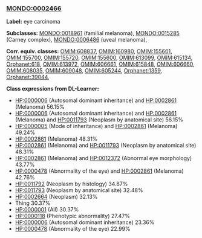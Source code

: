 
### [MONDO:0002466](http://purl.obolibrary.org/obo/MONDO_0002466)
**Label:** eye carcinoma

**Subclasses:** [MONDO:0018961](http://purl.obolibrary.org/obo/MONDO_0018961) (familial melanoma), [MONDO:0015285](http://purl.obolibrary.org/obo/MONDO_0015285) (Carney complex), [MONDO:0006486](http://purl.obolibrary.org/obo/MONDO_0006486) (uveal melanoma), 

**Corr. equiv. classes:** [OMIM:608837](http://purl.obolibrary.org/obo/OMIM_608837), [OMIM:160980](http://purl.obolibrary.org/obo/OMIM_160980), [OMIM:155601](http://purl.obolibrary.org/obo/OMIM_155601), [OMIM:155700](http://purl.obolibrary.org/obo/OMIM_155700), [OMIM:155720](http://purl.obolibrary.org/obo/OMIM_155720), [OMIM:155600](http://purl.obolibrary.org/obo/OMIM_155600), [OMIM:613099](http://purl.obolibrary.org/obo/OMIM_613099), [OMIM:615134](http://purl.obolibrary.org/obo/OMIM_615134), [Orphanet:618](http://www.orpha.net/ORDO/Orphanet_618), [OMIM:613972](http://purl.obolibrary.org/obo/OMIM_613972), [OMIM:606661](http://purl.obolibrary.org/obo/OMIM_606661), [OMIM:615848](http://purl.obolibrary.org/obo/OMIM_615848), [OMIM:606660](http://purl.obolibrary.org/obo/OMIM_606660), [OMIM:608035](http://purl.obolibrary.org/obo/OMIM_608035), [OMIM:609048](http://purl.obolibrary.org/obo/OMIM_609048), [OMIM:605244](http://purl.obolibrary.org/obo/OMIM_605244), [Orphanet:1359](http://www.orpha.net/ORDO/Orphanet_1359), [Orphanet:39044](http://www.orpha.net/ORDO/Orphanet_39044), 

**Class expressions from DL-Learner:**

- [HP:0000006](http://purl.obolibrary.org/obo/HP_0000006) (Autosomal dominant inheritance) and [HP:0002861](http://purl.obolibrary.org/obo/HP_0002861) (Melanoma) 56.15%
- [HP:0000006](http://purl.obolibrary.org/obo/HP_0000006) (Autosomal dominant inheritance) and [HP:0002861](http://purl.obolibrary.org/obo/HP_0002861) (Melanoma) and [HP:0011793](http://purl.obolibrary.org/obo/HP_0011793) (Neoplasm by anatomical site) 56.15%
- [HP:0000005](http://purl.obolibrary.org/obo/HP_0000005) (Mode of inheritance) and [HP:0002861](http://purl.obolibrary.org/obo/HP_0002861) (Melanoma) 49.24%
- [HP:0002861](http://purl.obolibrary.org/obo/HP_0002861) (Melanoma) 48.31%
- [HP:0002861](http://purl.obolibrary.org/obo/HP_0002861) (Melanoma) and [HP:0011793](http://purl.obolibrary.org/obo/HP_0011793) (Neoplasm by anatomical site) 48.31%
- [HP:0002861](http://purl.obolibrary.org/obo/HP_0002861) (Melanoma) and [HP:0012372](http://purl.obolibrary.org/obo/HP_0012372) (Abnormal eye morphology) 43.77%
- [HP:0000478](http://purl.obolibrary.org/obo/HP_0000478) (Abnormality of the eye) and [HP:0002861](http://purl.obolibrary.org/obo/HP_0002861) (Melanoma) 42.76%
- [HP:0011792](http://purl.obolibrary.org/obo/HP_0011792) (Neoplasm by histology) 34.87%
- [HP:0011793](http://purl.obolibrary.org/obo/HP_0011793) (Neoplasm by anatomical site) 32.48%
- [HP:0002664](http://purl.obolibrary.org/obo/HP_0002664) (Neoplasm) 32.13%
- Thing 30.37%
- [HP:0000001](http://purl.obolibrary.org/obo/HP_0000001) (All) 30.37%
- [HP:0000118](http://purl.obolibrary.org/obo/HP_0000118) (Phenotypic abnormality) 27.47%
- [HP:0000006](http://purl.obolibrary.org/obo/HP_0000006) (Autosomal dominant inheritance) 23.36%
- [HP:0000478](http://purl.obolibrary.org/obo/HP_0000478) (Abnormality of the eye) 22.99%


